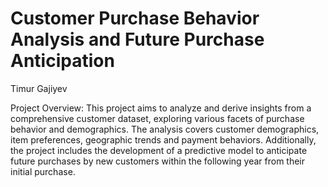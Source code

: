 # Customer Purchase Behavior Analysis and Future Purchase Anticipation
Timur Gajiyev 

Project Overview:
This project aims to analyze and derive insights from a comprehensive customer dataset, exploring various facets of purchase behavior and demographics. The analysis covers customer demographics, item preferences, geographic trends and payment behaviors. Additionally, the project includes the development of a predictive model to anticipate future purchases by new customers within the following year from their initial purchase.




